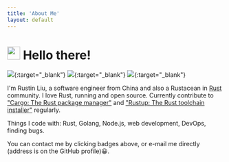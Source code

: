 ```yaml
---
title: 'About Me'
layout: default
---
```


# <img src="https://emojis.slackmojis.com/emojis/images/1531849430/4246/blob-sunglasses.gif?1531849430" width="30" /> Hello there!

[![][resume-badge]][resume]{:target="_blank"} [![][github-badge]][github]{:target="_blank"} [![][linkedin-badge]][linkedin]{:target="_blank"}

I'm Rustin Liu, a software engineer from China and also a Rustacean in [Rust] community. I love Rust, running and open
source. Currently contribute to ["Cargo: The Rust package manager"] and ["Rustup: The Rust toolchain installer"]
regularly.

Things I code with: Rust, Golang, Node.js, web development, DevOps, finding bugs.

You can contact me by clicking badges above, or e-mail me directly (address is on the GitHub profile)😀.

[resume-badge]: https://img.shields.io/badge/Résumé-f48300?style=for-the-badge&logoColor=white&logo=rust
[resume]: https://github.com/hi-rustin/resume/blob/main/resume.pdf
[github-badge]: https://img.shields.io/badge/GitHub-black?style=for-the-badge&logoColor=white&logo=github
[github]: https://github.com/hi-rustin
[linkedin-badge]: https://img.shields.io/badge/LinkedIn-0077B5?style=for-the-badge&logo=linkedin&logoColor=white
[linkedin]: https://www.linkedin.com/in/hi-rustin
[Rust]: https://www.rust-lang.org/
["Cargo: The Rust package manager"]: https://github.com/rust-lang/cargo
["Rustup: The Rust toolchain installer"]: https://github.com/rust-lang/rustup
